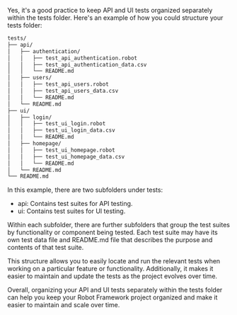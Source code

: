 Yes, it's a good practice to keep API and UI tests organized separately within the tests folder. Here's an example of how you could structure your tests folder:

```bash
tests/
├── api/
│   ├── authentication/
│   │   ├── test_api_authentication.robot
│   │   ├── test_api_authentication_data.csv
│   │   └── README.md
│   ├── users/
│   │   ├── test_api_users.robot
│   │   ├── test_api_users_data.csv
│   │   └── README.md
│   └── README.md
├── ui/
│   ├── login/
│   │   ├── test_ui_login.robot
│   │   ├── test_ui_login_data.csv
│   │   └── README.md
│   ├── homepage/
│   │   ├── test_ui_homepage.robot
│   │   ├── test_ui_homepage_data.csv
│   │   └── README.md
│   └── README.md
└── README.md
```

In this example, there are two subfolders under tests:

- api: Contains test suites for API testing.
- ui: Contains test suites for UI testing.

Within each subfolder, there are further subfolders that group the test suites by functionality or component being tested. Each test suite may have its own test data file and README.md file that describes the purpose and contents of that test suite.

This structure allows you to easily locate and run the relevant tests when working on a particular feature or functionality. Additionally, it makes it easier to maintain and update the tests as the project evolves over time.

Overall, organizing your API and UI tests separately within the tests folder can help you keep your Robot Framework project organized and make it easier to maintain and scale over time.